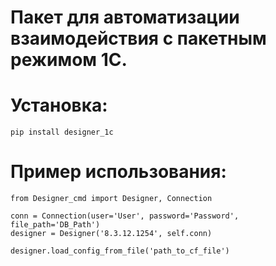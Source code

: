 # Пакет для автоматизации взаимодействия с пакетным режимом 1С.

# Установка:
    pip install designer_1c
    
# Пример использования:
    
    from Designer_cmd import Designer, Connection
    
    conn = Connection(user='User', password='Password', file_path='DB_Path')
    designer = Designer('8.3.12.1254', self.conn)
    
    designer.load_config_from_file('path_to_cf_file')